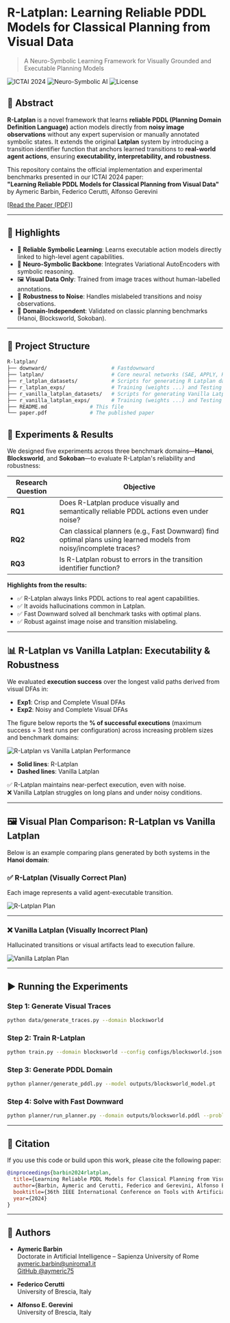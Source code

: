 # R-Latplan: Learning Reliable PDDL Models for Classical Planning from Visual Data

> A Neuro-Symbolic Learning Framework for Visually Grounded and Executable Planning Models

![ICTAI 2024](https://img.shields.io/badge/IEEE-ICTAI_2024-blue)
![Neuro-Symbolic AI](https://img.shields.io/badge/AI-Neuro--Symbolic-brightgreen)
![License](https://img.shields.io/github/license/aymeric75/R-latplan)

## 📜 Abstract

**R-Latplan** is a novel framework that learns **reliable PDDL (Planning Domain Definition Language)** action models directly from **noisy image observations** without any expert supervision or manually annotated symbolic states. It extends the original **Latplan** system by introducing a transition identifier function that anchors learned transitions to **real-world agent actions**, ensuring **executability, interpretability, and robustness**.

This repository contains the official implementation and experimental benchmarks presented in our ICTAI 2024 paper:  
**"Learning Reliable PDDL Models for Classical Planning from Visual Data"**  
by Aymeric Barbin, Federico Cerutti, Alfonso Gerevini

[[Read the Paper (PDF)]](./Learning_Reliable_PDDL_Models_for_Classical_Planning_from_Visual_Data.pdf)

---

## 🚀 Highlights

- 🔗 **Reliable Symbolic Learning**: Learns executable action models directly linked to high-level agent capabilities.
- 🧠 **Neuro-Symbolic Backbone**: Integrates Variational AutoEncoders with symbolic reasoning.
- 🖼️ **Visual Data Only**: Trained from image traces without human-labelled annotations.
- 🧪 **Robustness to Noise**: Handles mislabeled transitions and noisy observations.
- 🧩 **Domain-Independent**: Validated on classic planning benchmarks (Hanoi, Blocksworld, Sokoban).

---

## 📂 Project Structure
```bash
R-latplan/
├── downward/                     # Fastdownward
├── latplan/                      # Core neural networks (SAE, APPLY, REGRESS)
├── r_latplan_datasets/           # Scripts for generating R Latplan dataset (from PDDLGym)
├── r_latplan_exps/               # Training (weights ...) and Testing results per type of experiment (R-Latplan)
├── r_vanilla_latplan_datasets/   # Scripts for generating Vanilla Latplan dataset (from PDDLGym)
├── r_vanilla_latplan_exps/       # Training (weights ...) and Testing results per type of experiment (Vanilla Latplan)
├── README.md              # This file
└── paper.pdf              # The published paper
````

## 🧪 Experiments & Results

We designed five experiments across three benchmark domains—**Hanoi**, **Blocksworld**, and **Sokoban**—to evaluate R-Latplan's reliability and robustness:

| Research Question | Objective |
|-------------------|-----------|
| **RQ1** | Does R-Latplan produce visually and semantically reliable PDDL actions even under noise? |
| **RQ2** | Can classical planners (e.g., Fast Downward) find optimal plans using learned models from noisy/incomplete traces? |
| **RQ3** | Is R-Latplan robust to errors in the transition identifier function? |

**Highlights from the results:**

- ✅ R-Latplan always links PDDL actions to real agent capabilities.
- ✅ It avoids hallucinations common in Latplan.
- ✅ Fast Downward solved all benchmark tasks with optimal plans.
- ✅ Robust against image noise and transition mislabeling.


---

## 📊 R-Latplan vs Vanilla Latplan: Executability & Robustness

We evaluated **execution success** over the longest valid paths derived from visual DFAs in:

- **Exp1**: Crisp and Complete Visual DFAs  
- **Exp2**: Noisy and Complete Visual DFAs  

The figure below reports the **% of successful executions** (maximum success = 3 test runs per configuration) across increasing problem sizes and benchmark domains:

![R-Latplan vs Vanilla Latplan Performance](./plan_perfs_finale.png)

- **Solid lines**: R-Latplan  
- **Dashed lines**: Vanilla Latplan

✅ R-Latplan maintains near-perfect execution, even with noise.  
❌ Vanilla Latplan struggles on long plans and under noisy conditions.

---

## 🖼️ Visual Plan Comparison: R-Latplan vs Vanilla Latplan

Below is an example comparing plans generated by both systems in the **Hanoi domain**:

### ✅ R-Latplan (Visually Correct Plan)

Each image represents a valid agent-executable transition.

![R-Latplan Plan](./r_latplan_plan.png)

---

### ❌ Vanilla Latplan (Visually Incorrect Plan)

Hallucinated transitions or visual artifacts lead to execution failure.

![Vanilla Latplan Plan](./vanilla_latplan_plan.png)

---



## ▶️ Running the Experiments

### Step 1: Generate Visual Traces
```bash
python data/generate_traces.py --domain blocksworld
````
### Step 2: Train R-Latplan
```bash
python train.py --domain blocksworld --config configs/blocksworld.json
````
### Step 3: Generate PDDL Domain
```bash
python planner/generate_pddl.py --model outputs/blocksworld_model.pt
````
### Step 4: Solve with Fast Downward
```bash
python planner/run_planner.py --domain outputs/blocksworld.pddl --problem problems/blocksworld/p01.pddl
````


---

## 📜 Citation

If you use this code or build upon this work, please cite the following paper:

```bibtex
@inproceedings{barbin2024rlatplan,
  title={Learning Reliable PDDL Models for Classical Planning from Visual Data},
  author={Barbin, Aymeric and Cerutti, Federico and Gerevini, Alfonso Emilio},
  booktitle={36th IEEE International Conference on Tools with Artificial Intelligence (ICTAI)},
  year={2024}
}
```
---

## 👤 Authors

- **Aymeric Barbin**  
  Doctorate in Artificial Intelligence – Sapienza University of Rome  
  [aymeric.barbin@uniroma1.it](mailto:aymeric.barbin@uniroma1.it)  
  [GitHub @aymeric75](https://github.com/aymeric75)

- **Federico Cerutti**  
  University of Brescia, Italy

- **Alfonso E. Gerevini**  
  University of Brescia, Italy


